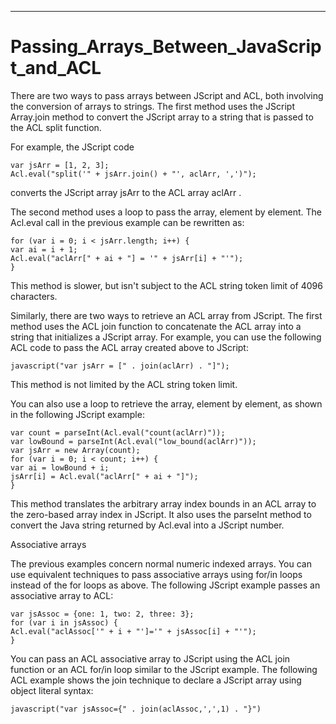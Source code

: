 

---

# Passing_Arrays_Between_JavaScript_and_ACL

There are two ways to pass arrays between JScript and ACL, both involving the conversion of arrays to strings. The first method uses the JScript Array.join method to convert the JScript array to a string that is passed to the ACL split function.

For example, the JScript code

```
var jsArr = [1, 2, 3];
Acl.eval("split('" + jsArr.join() + "', aclArr, ',')");
```

converts the JScript array jsArr to the ACL array aclArr .

The second method uses a loop to pass the array, element by element. The Acl.eval call in the previous example can be rewritten as:

```
for (var i = 0; i < jsArr.length; i++) {
var ai = i + 1;
Acl.eval("aclArr[" + ai + "] = '" + jsArr[i] + "'");
}
```

This method is slower, but isn't subject to the ACL string token limit of 4096 characters.

Similarly, there are two ways to retrieve an ACL array from JScript. The first method uses the ACL join function to concatenate the ACL array into a string that initializes a JScript array. For example, you can use the following ACL code to pass the ACL array created above to JScript:

```
javascript("var jsArr = [" . join(aclArr) . "]");
```

This method is not limited by the ACL string token limit.

You can also use a loop to retrieve the array, element by element, as shown in the following JScript example:

```
var count = parseInt(Acl.eval("count(aclArr)"));
var lowBound = parseInt(Acl.eval("low_bound(aclArr)"));
var jsArr = new Array(count);
for (var i = 0; i < count; i++) {
var ai = lowBound + i;
jsArr[i] = Acl.eval("aclArr[" + ai + "]");
}
```

This method translates the arbitrary array index bounds in an ACL array to the zero-based array index in JScript. It also uses the parseInt method to convert the Java string returned by Acl.eval into a JScript number.

Associative arrays

The previous examples concern normal numeric indexed arrays. You can use equivalent techniques to pass associative arrays using for/in loops instead of the for loops as above. The following JScript example passes an associative array to ACL:

```
var jsAssoc = {one: 1, two: 2, three: 3};
for (var i in jsAssoc) {
Acl.eval("aclAssoc['" + i + "']='" + jsAssoc[i] + "'");
}
```

You can pass an ACL associative array to JScript using the ACL join function or an ACL for/in loop similar to the JScript example. The following ACL example shows the join technique to declare a JScript array using object literal syntax:

```
javascript("var jsAssoc={" . join(aclAssoc,',',1) . "}")
```